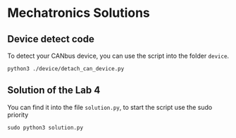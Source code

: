# Mechatronics Solutions

## Device detect code

To detect your CANbus device, you can use the script into the folder `device`.

```shell
python3 ./device/detach_can_device.py
```

## Solution of the Lab 4

You can find it into the file `solution.py`, to start the script use the sudo priority

```shell
sudo python3 solution.py
```